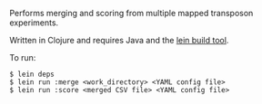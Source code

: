 Performs merging and scoring from multiple mapped transposon experiments.

Written in Clojure and requires Java and the [lein build tool][1].

To run:

    $ lein deps
    $ lein run :merge <work_directory> <YAML config file>
    $ lein run :score <merged CSV file> <YAML config file>

[1]: https://github.com/technomancy/leiningen
